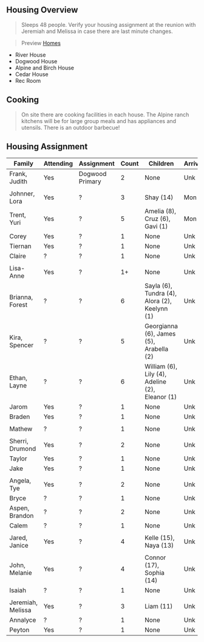 ## Housing Overview
> Sleeps 48 people. Verify your housing assignment at the reunion with Jeremiah and Melissa in case there are last minute changes.
 
> Preview [Homes](https://www.coramranch.com/vacation-home)
- River House
- Dogwood House
- Alpine and Birch House
- Cedar House
- Rec Room

## Cooking
> On site there are cooking facilities in each house. The Alpine ranch kitchens will be for large group meals and has appliances and utensils. There is an outdoor barbecue!


## Housing Assignment

| Family | Attending | Assignment | Count | Children | Arrive | Depart
| --- | --- | --- | --- | --- | --- | --- |
| Frank, Judith | Yes | Dogwood Primary | 2 | None | Unk | Unk |
| | | | | |
| Johnner, Lora | Yes | ? | 3 | Shay (14) | Mon | Sat |
| Trent, Yuri | Yes | ? | 5 | Amelia (8), Cruz (6), Gavi (1) | Mon | Sat |
| Corey | Yes | ? | 1 | None | Unk | Unk |
| Tiernan | Yes | ? | 1 | None | Unk | Unk |
| Claire | ? | ? | 1 | None | Unk | Unk |
| | | | | |
|Lisa-Anne | Yes | ? | 1+ | None | Unk | Unk |
|Brianna, Forest | ? | ? | 6 | Sayla (6), Tundra (4), Alora (2), Keelynn (1) | Unk | Unk |
|Kira, Spencer | ? | ? | 5 | Georgianna (6), James (5), Arabella (2) | Unk | Unk |
|Ethan, Layne | ? | ? | 6 | William (6), Lily (4), Adeline (2), Eleanor (1) | Unk | Unk |
| Jarom | Yes | ? | 1 | None | Unk | Unk |
| Braden | Yes | ? | 1 | None | Unk | Unk |
| | | | | |
| Mathew | ? | ? | 1 | None | Unk | Unk |
| | | | | |
| Sherri, Drumond | Yes | ? | 2 | None | Unk | Unk |
| Taylor | Yes | ? | 1 | None | Unk | Unk |
| Jake | Yes | ? | 1 | None | Unk | Unk |
| | | | | |
| Angela, Tye | Yes | ? | 2 | None | Unk | Unk |
| Bryce | ? | ? | 1 | None | Unk | Unk |
| Aspen, Brandon | ? | ? | 2 | None | Unk | Unk |
| Calem | ? | ? | 1 | None | Unk | Unk |
| | | | | |
| Jared, Janice | Yes | ? | 4 | Kelle (15), Naya (13) | Unk | Unk |
| | | | | |
| John, Melanie | Yes | ? | 4 | Connor (17), Sophia (14) | Unk | Unk |
| Isaiah | ? | ? | 1 | None | Unk | Unk |
| | | | | |
| Jeremiah, Melissa | Yes | ? | 3 | Liam (11) | Unk | Unk |
| Annalyce | ? | ? | 1 | None | Unk | Unk |
| Peyton | Yes | ? | 1 | None | Unk | Unk |
